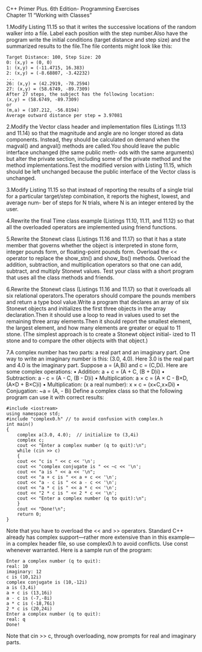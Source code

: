 C++ Primer Plus. 6th Edition- Programming Exercises  
Chapter 11  “Working with Classes”

1.Modify Listing 11.15 so that it writes the successive locations of the random walker
into a file. Label each position with the step number.Also have the program write
the initial conditions (target distance and step size) and the summarized results to
the file.The file contents might look like this:

```
Target Distance: 100, Step Size: 20
0: (x,y) = (0, 0)
1: (x,y) = (-11.4715, 16.383)
2: (x,y) = (-8.68807, -3.42232)
...
26: (x,y) = (42.2919, -78.2594)
27: (x,y) = (58.6749, -89.7309)
After 27 steps, the subject has the following location:
(x,y) = (58.6749, -89.7309)
or
(m,a) = (107.212, -56.8194)
Average outward distance per step = 3.97081
```

2.Modify the Vector class header and implementation files (Listings 11.13 and 11.14)
so that the magnitude and angle are no longer stored as data components. Instead,
they should be calculated on demand when the magval() and angval() methods
are called.You should leave the public interface unchanged (the same public meth-
ods with the same arguments) but alter the private section, including some of the
private method and the method implementations.Test the modified version with
Listing 11.15, which should be left unchanged because the public interface of the
Vector class is unchanged. 

3.Modify Listing 11.15 so that instead of reporting the results of a single trial for a
particular target/step combination, it reports the highest, lowest, and average num-
ber of steps for N trials, where N is an integer entered by the user.

4.Rewrite the final Time class example (Listings 11.10, 11.11, and 11.12) so that all
the overloaded operators are implemented using friend functions.

5.Rewrite the Stonewt class (Listings 11.16 and 11.17) so that it has a state member
that governs whether the object is interpreted in stone form, integer pounds form,
or floating-point pounds form. Overload the << operator to replace the
show_stn() and show_lbs() methods. Overload the addition, subtraction, and
multiplication operators so that one can add, subtract, and multiply Stonewt values.
Test your class with a short program that uses all the class methods and friends. 

6.Rewrite the Stonewt class (Listings 11.16 and 11.17) so that it overloads all six
relational operators.The operators should compare the pounds members and return
a type bool value.Write a program that declares an array of six Stonewt objects and
initializes the first three objects in the array declaration.Then it should use a loop
to read in values used to set the remaining three array elements.Then it should
report the smallest element, the largest element, and how many elements are greater
or equal to 11 stone. (The simplest approach is to create a Stonewt object initial-
ized to 11 stone and to compare the other objects with that object.)

7.A complex number has two parts: a real part and an imaginary part. One way to
write an imaginary number is this: (3.0, 4.0). Here 3.0 is the real part and 4.0 is
the imaginary part. Suppose a = (A,Bi) and c = (C,Di). Here are some complex
operations:
    • Addition: a + c = (A + C, (B + D)i)
    • Subtraction: a - c = (A - C, (B - D)i)
    • Multiplication: a × c = (A × C - B×D, (A×D + B×C)i)
    • Multiplication: (x a real number): x × c = (x×C,x×Di)
    • Conjugation: ~a = (A, - Bi)
Define a complex class so that the following program can use it with correct
results:

```
#include <iostream>
using namespace std;
#include "complex0.h" // to avoid confusion with complex.h
int main()
{
    complex a(3.0, 4.0);  // initialize to (3,4i)
    complex c;
    cout << "Enter a complex number (q to quit):\n";
    while (cin >> c)
    {
    cout << "c is " << c << '\n';
    cout << "complex conjugate is " << ~c << '\n';
    cout << "a is " << a << '\n";
    cout << "a + c is " << a + c << '\n';
    cout << "a - c is " << a - c << '\n';
    cout << "a * c is " << a * c << '\n';
    cout << "2 * c is " << 2 * c << '\n';
    cout << "Enter a complex number (q to quit):\n";
    }
    cout << "Done!\n";
    return 0;
}
```

Note that you have to overload the << and >> operators. Standard C++ already has
complex support—rather more extensive than in this example—in a complex
header file, so use complex0.h to avoid conflicts. Use const whenever warranted.
Here is a sample run of the program:

```
Enter a complex number (q to quit):
real: 10
imaginary: 12
c is (10,12i)
complex conjugate is (10,-12i)
a is (3,4i)
a + c is (13,16i)
a - c is (-7,-8i)
a * c is (-18,76i)
2 * c is (20,24i)
Enter a complex number (q to quit):
real: q
Done!
```

Note that cin >> c, through overloading, now prompts for real and imaginary
parts.
